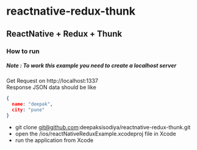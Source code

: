 # reactnative-redux-thunk

## ReactNative + Redux + Thunk

### How to run

##### Note : To work this example you need to create a localhost server

Get Request on http://localhost:1337 <br />
Response JSON data should be like <br />


```json
{
  name: "deepak",
  city: "pune"
}
```



* git clone git@github.com:deepaksisodiya/reactnative-redux-thunk.git
* open the /ios/reactNativeReduxExample.xcodeproj file in Xcode
* run the application from Xcode
